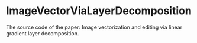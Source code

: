 # ImageVectorViaLayerDecomposition
The source code of the paper: Image vectorization and editing via linear gradient layer decomposition.
